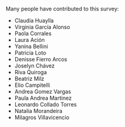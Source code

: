 Many people have contributed to this survey:

* Claudia Huaylla
* Virginia García Alonso
* Paola Corrales
* Laura Ación
* Yanina Bellini
* Patricia Loto
* Denisse Fierro Arcos
* Joselyn Chávez
* Riva Quiroga
* Beatriz Milz
* Elio Campitelli
* Andrea Gomez Vargas
* Paula Andrea Martinez
* Leonardo Collado Torres
* Natalia Morandeira
* Milagros Villavicencio
